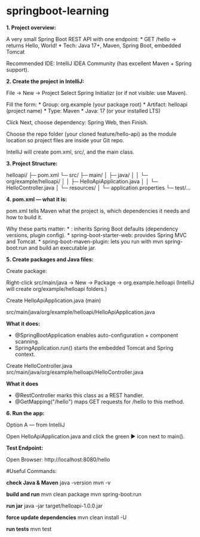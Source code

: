 # springboot-learning

**1. Project overview:**

A very small Spring Boot REST API with one endpoint:
    * GET /hello → returns Hello, World!
    * Tech: Java 17+, Maven, Spring Boot, embedded Tomcat

Recommended IDE: IntelliJ IDEA Community (has excellent Maven + Spring support).


**2. Create the project in IntelliJ:**

File → New → Project
Select Spring Initializr (or if not visible: use Maven).

Fill the form:
    * Group: org.example (your package root)
    * Artifact: helloapi (project name)
    * Type: Maven
    * Java: 17 (or your installed LTS)

Click Next, choose dependency: Spring Web, then Finish.

Choose the repo folder (your cloned feature/hello-api) as the module location so project files are inside your Git repo.

IntelliJ will create pom.xml, src/, and the main class.


**3. Project Structure:**

helloapi/
├─ pom.xml
└─ src/
├─ main/
│  ├─ java/
│  │  └─ org/example/helloapi/
│  │       ├─ HelloApiApplication.java
│  │       └─ HelloController.java
│  └─ resources/
│       └─ application.properties
└─ test/...


**4. pom.xml — what it is:**

pom.xml tells Maven what the project is, which dependencies it needs and how to build it.

Why these parts matter:
    * <parent>: inherits Spring Boot defaults (dependency versions, plugin config).
    * spring-boot-starter-web: provides Spring MVC and Tomcat.
    * spring-boot-maven-plugin: lets you run with mvn spring-boot:run and build an executable jar.

**5. Create packages and Java files:**
   
Create package:

Right-click src/main/java → New → Package → org.example.helloapi
(IntelliJ will create org/example/helloapi folders.)

Create HelloApiApplication.java (main)

src/main/java/org/example/helloapi/HelloApiApplication.java

**What it does:**

* @SpringBootApplication enables auto-configuration + component scanning.
* SpringApplication.run() starts the embedded Tomcat and Spring context.

Create HelloController.java
src/main/java/org/example/helloapi/HelloController.java

**What it does**

* @RestController marks this class as a REST handler.
* @GetMapping("/hello") maps GET requests for /hello to this method.

**6. Run the app:**

   Option A — from IntelliJ

Open HelloApiApplication.java and click the green ▶ icon next to main().

**Test Endpoint:**

Open Browser: http://localhost:8080/hello


#Useful Commands:

**check Java & Maven**
java -version
mvn -v

**build and run**
mvn clean package
mvn spring-boot:run

**run jar**
java -jar target/helloapi-1.0.0.jar

**force update dependencies**
mvn clean install -U

**run tests**
mvn test
